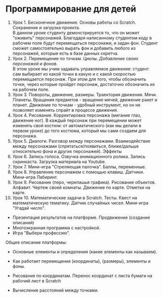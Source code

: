 # Программирование для детей
1. Урок 1. Бесконечное движение. Основы работы со Scratch. Сохранение и загрузка проекта.  
В данном уроке студенту демонстрируется то, что он может "оживить" персонажей. Благодаря написанному студентом коду в рабочем поле будут перемещаться персонажи, и задан фон. Студент сможет самостоятельно вырать фон и добавить любого из персонажей, которые есть в базе данных скретча.
2. Урок 2. Перемещение по точкам. Циклы. _Добавление своих персонажей и фонов._  
В этом уроке мы учим задавать управляемое движение: студент сам выбирает из какой точки в какую и с какой скоростью перемещается персонаж. При этом для того, чтобы обозначить точки, через которые пройдет персонаж, достаточно обозначить их на рабочем поле.
3. Урок 3. Повороты, движение, размеры. Траектория движения. Мячи. Планеты. 
Вращения предметов - вращение мячей, движение ракет и планет. Движение по точкам - удобный инструмент, но он не позволяет изменять спрайт в процессе движения.
4. Урок 4. Рисование. Корректировка персонажа (мигание глаз, движение ног).
В каждый персонаж при перемещении может изменять свой костюм: от автоматического (как мы делали в первом уроке) до того костюма, который мы сами создаем для персонажа.
5. Урок 5. Диалоги. Разговор между персонажами. Взаимодействие между персонажами (спрятаться/появиться, ближе/дальше относительно фона и других персонажей). Эффекты
6. Урок 6. Запись голоса. Озвучка анимационного ролика. Запись скринкаста. Загрузка материала на Youtube.
7. Урок 7. Мини-игра "Стреляющая палочка". Баллы, переменные. 
8. Урок 8. Управление персонажем с помощью клавиш. Датчики. Мини-игра Лабиринт. 
9. Урок 9. Рисование (перо, черепашья графика). Рисование объектов. Алфавит. Чертеж своей комнаты. Движение по карте. Отметки на карте. 
10.  Урок 10. Математические задачи в Scratch. Тесты. Квест на математическую тематику. Датчик случайных чисел. Мини-игра "Угадай число".

* Презентация результатов на платформе. Продвижение (создание описаний)
* Многоэкранная программа с настройкой.
* Игра "Выбери профессию".

Общее описание платформы:
* Основные элементы и определения (какие элементы как называем).
* Как работает перемещения (координаты), (размеры), элементы и фоны.
* Рисование по координатам. Перенос координат с листа бумаги на рабочий лист в Scratch

* Вычисление расстояний между точками.
